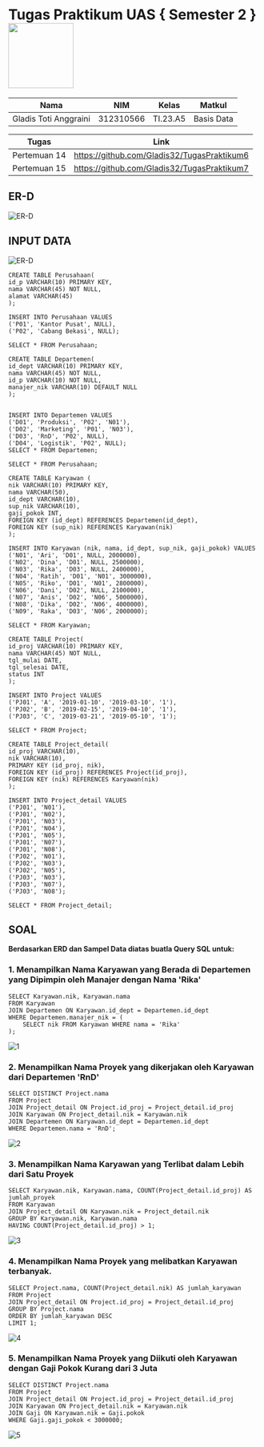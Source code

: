 # Tugas Praktikum UAS { Semester 2 } <img src=https://logos-download.com/wp-content/uploads/2016/05/MySQL_logo_logotype.png width="130px" >

|**Nama**|**NIM**|**Kelas**|**Matkul**|
|----|---|-----|------|
|Gladis Toti Anggraini |312310566|TI.23.A5|Basis Data|

|**Tugas**|**Link**|
|----|---|
|Pertemuan 14 |https://github.com/Gladis32/TugasPraktikum6|
|Pertemuan 15 |https://github.com/Gladis32/TugasPraktikum7|


## ER-D
![ER-D](https://github.com/Gladis32/PraktikumUAS2/assets/148181064/9088bb33-c47c-46b9-8dd0-a49b496761d8)

## INPUT DATA

![ER-D](https://github.com/Gladis32/PraktikumUAS2/assets/148181064/3dd9bd86-0f69-4b91-952a-d2fed17b3393)

```
CREATE TABLE Perusahaan(
id_p VARCHAR(10) PRIMARY KEY,
nama VARCHAR(45) NOT NULL,
alamat VARCHAR(45)
);

INSERT INTO Perusahaan VALUES
('P01', 'Kantor Pusat', NULL),
('P02', 'Cabang Bekasi', NULL);

SELECT * FROM Perusahaan;

CREATE TABLE Departemen(
id_dept VARCHAR(10) PRIMARY KEY,
nama VARCHAR(45) NOT NULL,
id_p VARCHAR(10) NOT NULL,
manajer_nik VARCHAR(10) DEFAULT NULL
);


INSERT INTO Departemen VALUES
('D01', 'Produksi', 'P02', 'N01'),
('D02', 'Marketing', 'P01', 'N03'),
('D03', 'RnD', 'P02', NULL),
('D04', 'Logistik', 'P02', NULL);
SELECT * FROM Departemen;

SELECT * FROM Perusahaan;

CREATE TABLE Karyawan (
nik VARCHAR(10) PRIMARY KEY,
nama VARCHAR(50),
id_dept VARCHAR(10),
sup_nik VARCHAR(10),
gaji_pokok INT,
FOREIGN KEY (id_dept) REFERENCES Departemen(id_dept),
FOREIGN KEY (sup_nik) REFERENCES Karyawan(nik)
);

INSERT INTO Karyawan (nik, nama, id_dept, sup_nik, gaji_pokok) VALUES
('N01', 'Ari', 'D01', NULL, 2000000),
('N02', 'Dina', 'D01', NULL, 2500000),
('N03', 'Rika', 'D03', NULL, 2400000),
('N04', 'Ratih', 'D01', 'N01', 3000000),
('N05', 'Riko', 'D01', 'N01', 2800000),
('N06', 'Dani', 'D02', NULL, 2100000),
('N07', 'Anis', 'D02', 'N06', 5000000),
('N08', 'Dika', 'D02', 'N06', 4000000),
('N09', 'Raka', 'D03', 'N06', 2000000);

SELECT * FROM Karyawan;

CREATE TABLE Project(
id_proj VARCHAR(10) PRIMARY KEY,
nama VARCHAR(45) NOT NULL,
tgl_mulai DATE,
tgl_selesai DATE,
status INT
);

INSERT INTO Project VALUES
('PJ01', 'A', '2019-01-10', '2019-03-10', '1'),
('PJ02', 'B', '2019-02-15', '2019-04-10', '1'),
('PJ03', 'C', '2019-03-21', '2019-05-10', '1');

SELECT * FROM Project;

CREATE TABLE Project_detail(
id_proj VARCHAR(10),
nik VARCHAR(10),
PRIMARY KEY (id_proj, nik),
FOREIGN KEY (id_proj) REFERENCES Project(id_proj),
FOREIGN KEY (nik) REFERENCES Karyawan(nik)
);

INSERT INTO Project_detail VALUES
('PJ01', 'N01'),
('PJ01', 'N02'),
('PJ01', 'N03'),
('PJ01', 'N04'),
('PJ01', 'N05'),
('PJ01', 'N07'),
('PJ01', 'N08'),
('PJ02', 'N01'),
('PJ02', 'N03'),
('PJ02', 'N05'),
('PJ03', 'N03'),
('PJ03', 'N07'),
('PJ03', 'N08');

SELECT * FROM Project_detail;
```

## SOAL
**Berdasarkan ERD dan Sampel Data diatas buatla Query SQL untuk:**

### 1. Menampilkan Nama Karyawan yang Berada di Departemen yang Dipimpin oleh Manajer dengan Nama 'Rika'

```
SELECT Karyawan.nik, Karyawan.nama
FROM Karyawan
JOIN Departemen ON Karyawan.id_dept = Departemen.id_dept
WHERE Departemen.manajer_nik = (
    SELECT nik FROM Karyawan WHERE nama = 'Rika'
);
```

![1](https://github.com/Gladis32/PraktikumUAS2/assets/148181064/a2aee758-079f-4bd3-8e1d-2ae55979026f)



### 2. Menampilkan Nama Proyek yang dikerjakan oleh Karyawan dari Departemen 'RnD'

```
SELECT DISTINCT Project.nama
FROM Project
JOIN Project_detail ON Project.id_proj = Project_detail.id_proj
JOIN Karyawan ON Project_detail.nik = Karyawan.nik
JOIN Departemen ON Karyawan.id_dept = Departemen.id_dept
WHERE Departemen.nama = 'RnD';
```

![2](https://github.com/Gladis32/PraktikumUAS2/assets/148181064/8eb4d835-b6b9-4b17-a6b2-500643eb108e)



### 3. Menampilkan Nama Karyawan yang Terlibat dalam Lebih dari Satu Proyek

```
SELECT Karyawan.nik, Karyawan.nama, COUNT(Project_detail.id_proj) AS jumlah_proyek
FROM Karyawan
JOIN Project_detail ON Karyawan.nik = Project_detail.nik
GROUP BY Karyawan.nik, Karyawan.nama
HAVING COUNT(Project_detail.id_proj) > 1;
```

![3](https://github.com/Gladis32/PraktikumUAS2/assets/148181064/94de5740-9264-4a38-abd9-bd17e7964b09)

### 4. Menampilkan Nama Proyek yang melibatkan Karyawan terbanyak.

```
SELECT Project.nama, COUNT(Project_detail.nik) AS jumlah_karyawan
FROM Project
JOIN Project_detail ON Project.id_proj = Project_detail.id_proj
GROUP BY Project.nama
ORDER BY jumlah_karyawan DESC
LIMIT 1;
```

![4](https://github.com/Gladis32/PraktikumUAS2/assets/148181064/629ff2df-68bd-4238-a114-376700556271)


### 5. Menampilkan Nama Proyek yang Diikuti oleh Karyawan dengan Gaji Pokok Kurang dari 3 Juta

```
SELECT DISTINCT Project.nama
FROM Project
JOIN Project_detail ON Project.id_proj = Project_detail.id_proj
JOIN Karyawan ON Project_detail.nik = Karyawan.nik
JOIN Gaji ON Karyawan.nik = Gaji.pokok
WHERE Gaji.gaji_pokok < 3000000;
```

![5](https://github.com/Gladis32/PraktikumUAS2/assets/148181064/67cdaf27-586b-4472-8022-fc2fd4b8755b)

